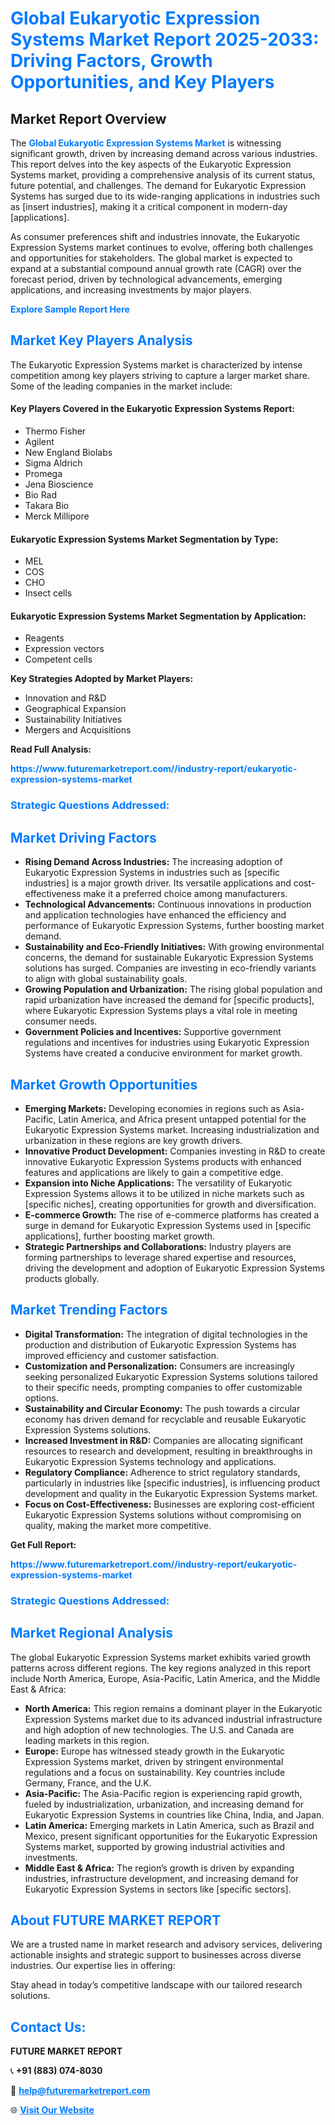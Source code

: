 <h1 style="color: #007BFF;">Global Eukaryotic Expression Systems Market Report 2025-2033: Driving Factors, Growth Opportunities, and Key Players</h1>

<section id="overview">
<h2>Market Report Overview</h2>
<p>The <a href="https://www.futuremarketreport.com//industry-report/eukaryotic-expression-systems-market" style="color: #007BFF; text-decoration: none;"><strong>Global Eukaryotic Expression Systems Market</strong></a> is witnessing significant growth, driven by increasing demand across various industries. This report delves into the key aspects of the Eukaryotic Expression Systems market, providing a comprehensive analysis of its current status, future potential, and challenges. The demand for Eukaryotic Expression Systems has surged due to its wide-ranging applications in industries such as [insert industries], making it a critical component in modern-day [applications].</p>
<p>As consumer preferences shift and industries innovate, the Eukaryotic Expression Systems market continues to evolve, offering both challenges and opportunities for stakeholders. The global market is expected to expand at a substantial compound annual growth rate (CAGR) over the forecast period, driven by technological advancements, emerging applications, and increasing investments by major players.</p>
</section>

<section id="overview">
<p><a href="https://www.futuremarketreport.com//request-sample/reportId=82653" style="color: #007BFF; text-decoration: none;"><strong>Explore Sample Report Here</strong></a></p>
</section>

<section id="key-players">
<h2 style="color: #007BFF;">Market Key Players Analysis</h2>
<p>The Eukaryotic Expression Systems market is characterized by intense competition among key players striving to capture a larger market share. Some of the leading companies in the market include:</p>
<h4>Key Players Covered in the Eukaryotic Expression Systems Report:</h4>
<ul><li>Thermo Fisher</li><li>Agilent</li><li>New England Biolabs</li><li>Sigma Aldrich</li><li>Promega</li><li>Jena Bioscience</li><li>Bio Rad</li><li>Takara Bio</li><li>Merck Millipore</li></ul>
<h4>Eukaryotic Expression Systems Market Segmentation by Type:</h4>
<ul><li>MEL</li><li>COS</li><li>CHO</li><li>Insect cells</li></ul>

<h4>Eukaryotic Expression Systems Market Segmentation by Application:</h4>
<ul><li>Reagents</li><li>Expression vectors</li><li>Competent cells</li></ul>
<p><strong>Key Strategies Adopted by Market Players:</strong></p>
<ul>
<li>Innovation and R&D</li>
<li>Geographical Expansion</li>
<li>Sustainability Initiatives</li>
<li>Mergers and Acquisitions</li>
</ul>
</section>

<section>
<p><strong>Read Full Analysis: </strong></p><a href="https://www.futuremarketreport.com//industry-report/eukaryotic-expression-systems-market" style="color: #007BFF; text-decoration: none;"><strong>https://www.futuremarketreport.com//industry-report/eukaryotic-expression-systems-market</strong></a>
<h3 style="color: #007BFF;">Strategic Questions Addressed:</h3>
</section>

<section id="driving-factors">
<h2 style="color: #007BFF;">Market Driving Factors</h2>
<ul>
<li><strong>Rising Demand Across Industries:</strong> The increasing adoption of Eukaryotic Expression Systems in industries such as [specific industries] is a major growth driver. Its versatile applications and cost-effectiveness make it a preferred choice among manufacturers.</li>
<li><strong>Technological Advancements:</strong> Continuous innovations in production and application technologies have enhanced the efficiency and performance of Eukaryotic Expression Systems, further boosting market demand.</li>
<li><strong>Sustainability and Eco-Friendly Initiatives:</strong> With growing environmental concerns, the demand for sustainable Eukaryotic Expression Systems solutions has surged. Companies are investing in eco-friendly variants to align with global sustainability goals.</li>
<li><strong>Growing Population and Urbanization:</strong> The rising global population and rapid urbanization have increased the demand for [specific products], where Eukaryotic Expression Systems plays a vital role in meeting consumer needs.</li>
<li><strong>Government Policies and Incentives:</strong> Supportive government regulations and incentives for industries using Eukaryotic Expression Systems have created a conducive environment for market growth.</li>
</ul>
</section>

<section id="growth-opportunities">
<h2 style="color: #007BFF;">Market Growth Opportunities</h2>
<ul>
<li><strong>Emerging Markets:</strong> Developing economies in regions such as Asia-Pacific, Latin America, and Africa present untapped potential for the Eukaryotic Expression Systems market. Increasing industrialization and urbanization in these regions are key growth drivers.</li>
<li><strong>Innovative Product Development:</strong> Companies investing in R&D to create innovative Eukaryotic Expression Systems products with enhanced features and applications are likely to gain a competitive edge.</li>
<li><strong>Expansion into Niche Applications:</strong> The versatility of Eukaryotic Expression Systems allows it to be utilized in niche markets such as [specific niches], creating opportunities for growth and diversification.</li>
<li><strong>E-commerce Growth:</strong> The rise of e-commerce platforms has created a surge in demand for Eukaryotic Expression Systems used in [specific applications], further boosting market growth.</li>
<li><strong>Strategic Partnerships and Collaborations:</strong> Industry players are forming partnerships to leverage shared expertise and resources, driving the development and adoption of Eukaryotic Expression Systems products globally.</li>
</ul>
</section>

<section id="trending-factors">
<h2 style="color: #007BFF;">Market Trending Factors</h2>
<ul>
<li><strong>Digital Transformation:</strong> The integration of digital technologies in the production and distribution of Eukaryotic Expression Systems has improved efficiency and customer satisfaction.</li>
<li><strong>Customization and Personalization:</strong> Consumers are increasingly seeking personalized Eukaryotic Expression Systems solutions tailored to their specific needs, prompting companies to offer customizable options.</li>
<li><strong>Sustainability and Circular Economy:</strong> The push towards a circular economy has driven demand for recyclable and reusable Eukaryotic Expression Systems solutions.</li>
<li><strong>Increased Investment in R&D:</strong> Companies are allocating significant resources to research and development, resulting in breakthroughs in Eukaryotic Expression Systems technology and applications.</li>
<li><strong>Regulatory Compliance:</strong> Adherence to strict regulatory standards, particularly in industries like [specific industries], is influencing product development and quality in the Eukaryotic Expression Systems market.</li>
<li><strong>Focus on Cost-Effectiveness:</strong> Businesses are exploring cost-efficient Eukaryotic Expression Systems solutions without compromising on quality, making the market more competitive.</li>
</ul>
</section>

<section>
<p><strong>Get Full Report: </strong></p><a href="https://www.futuremarketreport.com//industry-report/eukaryotic-expression-systems-market" style="color: #007BFF; text-decoration: none;"><strong>https://www.futuremarketreport.com//industry-report/eukaryotic-expression-systems-market</strong></a>
<h3 style="color: #007BFF;">Strategic Questions Addressed:</h3>
</section>


<section id="regional-analysis">
<h2 style="color: #007BFF;">Market Regional Analysis</h2>
<p>The global Eukaryotic Expression Systems market exhibits varied growth patterns across different regions. The key regions analyzed in this report include North America, Europe, Asia-Pacific, Latin America, and the Middle East & Africa:</p>
<ul>
<li><strong>North America:</strong> This region remains a dominant player in the Eukaryotic Expression Systems market due to its advanced industrial infrastructure and high adoption of new technologies. The U.S. and Canada are leading markets in this region.</li>
<li><strong>Europe:</strong> Europe has witnessed steady growth in the Eukaryotic Expression Systems market, driven by stringent environmental regulations and a focus on sustainability. Key countries include Germany, France, and the U.K.</li>
<li><strong>Asia-Pacific:</strong> The Asia-Pacific region is experiencing rapid growth, fueled by industrialization, urbanization, and increasing demand for Eukaryotic Expression Systems in countries like China, India, and Japan.</li>
<li><strong>Latin America:</strong> Emerging markets in Latin America, such as Brazil and Mexico, present significant opportunities for the Eukaryotic Expression Systems market, supported by growing industrial activities and investments.</li>
<li><strong>Middle East & Africa:</strong> The region’s growth is driven by expanding industries, infrastructure development, and increasing demand for Eukaryotic Expression Systems in sectors like [specific sectors].</li>
</ul>
</section>

<footer>
<h2 style="color: #007BFF;">About FUTURE MARKET REPORT</h2>
<p>We are a trusted name in market research and advisory services, delivering actionable insights and strategic support to businesses across diverse industries. Our expertise lies in offering:</p>

<p>Stay ahead in today’s competitive landscape with our tailored research solutions.</p>

<h2 style="color: #007BFF;">Contact Us:</h2>
<p><strong>FUTURE MARKET REPORT</strong></p>
<p>📞 <strong>+91 (883) 074-8030</strong></p>
<p>📧 <strong><a href="mailto:help@futuremarketreport.com" style="color: #007BFF;">help@futuremarketreport.com</a></strong></p>
<p>🌐 <strong><a href="https://www.futuremarketreport.com/" style="color: #007BFF;">Visit Our Website</a></strong></p>
</footer>